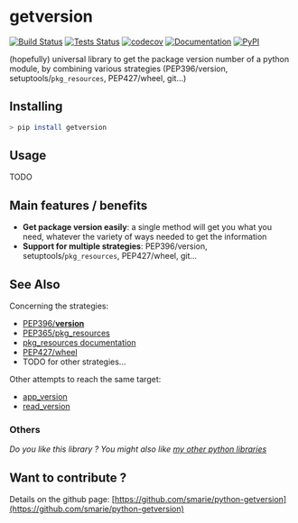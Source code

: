 # getversion

[![Build Status](https://travis-ci.org/smarie/python-getversion.svg?branch=master)](https://travis-ci.org/smarie/python-getversion) [![Tests Status](https://smarie.github.io/python-getversion/junit/junit-badge.svg?dummy=8484744)](https://smarie.github.io/python-getversion/junit/report.html) [![codecov](https://codecov.io/gh/smarie/python-getversion/branch/master/graph/badge.svg)](https://codecov.io/gh/smarie/python-getversion) [![Documentation](https://img.shields.io/badge/docs-latest-blue.svg)](https://smarie.github.io/python-getversion/) [![PyPI](https://img.shields.io/badge/PyPI-getversion-blue.svg)](https://pypi.python.org/pypi/getversion/)

(hopefully) universal library to get the package version number of a python module, by combining various strategies (PEP396/version, setuptools/`pkg_resources`, PEP427/wheel, git...)

## Installing

```bash
> pip install getversion
```

## Usage

TODO

## Main features / benefits

 * **Get package version easily**: a single method will get you what you need, whatever the variety of ways needed to get the information
 * **Support for multiple strategies**: PEP396/version, setuptools/`pkg_resources`, PEP427/wheel, git...

## See Also

Concerning the strategies:
 - [PEP396/__version__](https://www.python.org/dev/peps/pep-0396/)
 - [PEP365/pkg_resources](https://www.python.org/dev/peps/pep-0365/)
 - [pkg_resources documentation](https://setuptools.readthedocs.io/en/latest/pkg_resources.html)
 - [PEP427/wheel](https://smarie.github.io/pytest-patterns/)
 - TODO for other strategies...

Other attempts to reach the same target:
 - [app_version](https://github.com/lambdalisue/app_version)
 - [read_version](https://github.com/jwodder/read_version)

### Others

*Do you like this library ? You might also like [my other python libraries](https://github.com/smarie/OVERVIEW#python)* 

## Want to contribute ?

Details on the github page: [https://github.com/smarie/python-getversion](https://github.com/smarie/python-getversion)
